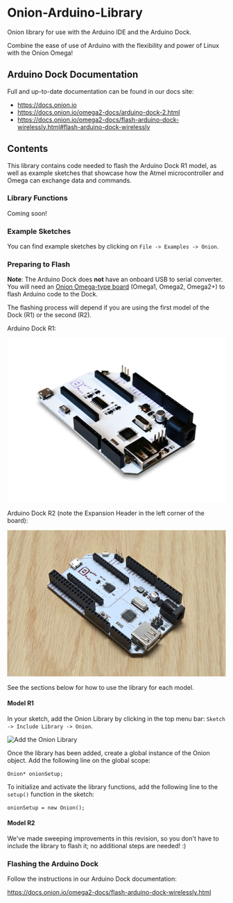 # Onion-Arduino-Library

Onion library for use with the Arduino IDE and the Arduino Dock. 

Combine the ease of use of Arduino with the flexibility and power of Linux with the Onion Omega!

## Arduino Dock Documentation

Full and up-to-date documentation can be found in our docs site:

* https://docs.onion.io
* https://docs.onion.io/omega2-docs/arduino-dock-2.html
* https://docs.onion.io/omega2-docs/flash-arduino-dock-wirelessly.html#flash-arduino-dock-wirelessly

## Contents

This library contains code needed to flash the Arduino Dock R1 model, as well as example sketches that showcase how the Atmel microcontroller and Omega can exchange data and commands.

### Library Functions

Coming soon!

### Example Sketches

You can find example sketches by clicking on `File -> Examples -> Onion`.

### Preparing to Flash

**Note**: The Arduino Dock does **not** have an onboard USB to serial converter. You will need an [Onion Omega-type board](https://onion.io/buy/) (Omega1, Omega2, Omega2+) to flash Arduino code to the Dock.

The flashing process will depend if you are using the first model of the Dock (R1) or the second (R2).

Arduino Dock R1:

![Arduino Dock R1](./extras/arduino-dock.png)

Arduino Dock R2 (note the Expansion Header in the left corner of the board):

![Arduino Dock R2](./extras/arduino-dock-r2.jpg)

See the sections below for how to use the library for each model.

#### Model R1

In your sketch, add the Onion Library by clicking in the top menu bar: `Sketch -> Include Library -> Onion`.

![Add the Onion Library](https://i.imgur.com/MjYaLTO.png)

Once the library has been added, create a global instance of the Onion object. Add the following line on the global scope:

```
Onion* onionSetup;
```

To initialize and activate the library functions, add the following line to the `setup()` function in the sketch:

```
onionSetup = new Onion();
```

#### Model R2

We've made sweeping improvements in this revision, so you don't have to include the library to flash it; no additional steps are needed! :)

### Flashing the Arduino Dock

Follow the instructions in our Arduino Dock documentation: 

https://docs.onion.io/omega2-docs/flash-arduino-dock-wirelessly.html

<!-- ## Installation Instructions

* Clone the [Onion Arduino Library repo](https://github.com/OnionIoT/Onion-Arduino-Library) to your computer
* Open the Arduino IDE
  * Open the Sketch Menu, and then Include Library -> Add .ZIP Library
  ![Add library](https://i.imgur.com/na7wNcY.png)
  * Navigate to where the Onion Arduino Library repo has been cloned
  * Select Onion-Arduino-Library.zip
* The library is now installed, it can be included in your sketches by opening the Sketch menu -> Include Library -> Onion 

![Add the Onion Library](https://i.imgur.com/MjYaLTO.png) -->
